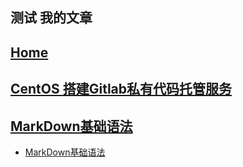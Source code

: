 <!-- [[toc]] -->
## 测试 我的文章 
## [Home](/)
## [CentOS 搭建Gitlab私有代码托管服务](/gitlab)
## [MarkDown基础语法](/MD/MarkDownDemo.html)
  - [MarkDown基础语法](/MD/MarkDownDemo)

<!-- --- 
home: true
heroImage: /hero.png
heroText: Hero 标题
tagline: Hero 副标题
actionText: 快速上手 →
actionLink: /zh/guide/
features:
- title: 简洁至上
  details: 以 Markdown 为中心的项目结构，以最少的配置帮助你专注于写作。
- title: Vue驱动
  details: 享受 Vue + webpack 的开发体验，在 Markdown 中使用 Vue 组件，同时可以使用 Vue 来开发自定义主题。
- title: 高性能
  details: VuePress 为每个页面预渲染生成静态的 HTML，同时在页面被加载的时候，将作为 SPA 运行。
footer: MIT Licensed | Copyright © 2018-present Evan You
---


 ``` js
export default {
  data () {
    return {
      msg: 'Highlighted!'
    }
  }
}
```

::: tip 提示
this is a tip
:::

::: warning 注意
this is a tip
:::

::: danger 警告
this is a tip
:::
- [emoji](https://www.webfx.com/tools/emoji-cheat-sheet/)
:tada: :100: :bamboo: :gift_heart: :fire: -->